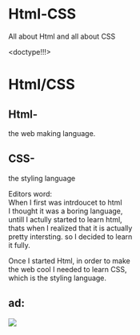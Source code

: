 # Html-CSS
All about Html and all about CSS

<doctype!!!>
<html>
  <body>
    <h1>Html/CSS</h1>
    <h3>
      <h2>Html-</h2> the web making language.
   <br><h2>CSS-</h2> the styling language</h3>
    <p>Editors word:<br>
      When I first was intrdoucet to html<br>
      I thought it was a boring language,<br>
      untill I actully started to learn html,<br>
      thats when I realized that it is actually<br>
      pretty intersting. so I decided to learn <br>
      it fully. </p>
    
   <p>
      Once I started Html, in order to make<br>
      the web cool I needed to learn CSS,<br>
      which is the styling language.
  </p>
  <h2>ad:</h2>
 <img src="file:///C:/Users/Deborah/Documents/Michlalah%20Work/Screenshot%20(21).png" <a href="https://scratch.mit.edu/users/yohu613/">
    
   <body>
  </html>
